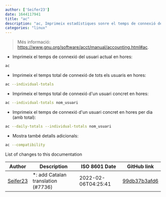 ```yaml
---
author: ['Seifer23']
date: 1644117941
title: "ac"
description: "ac, Imprimeix estadístiques sonre el temps de connexió dels usuaris."
categories: "linux"
---
```

> Més informació: <https://www.gnu.org/software/acct/manual/accounting.html#ac>.

- Imprimeix el temps de connexió del usuari actual en hores:

```bash
ac
```

- Imprimeix el temps total de connexió de tots els usuaris en hores:

```bash
ac --individual-totals
```

- Imprimeix el temps total de connexió d'un usuari concret en hores:

```bash
ac --individual-totals nom_usuari
```

- Imprimeix el temps de connexió d'un usuari concret en hores per dia (amb total):

```bash
ac --daily-totals --individual-totals nom_usuari
```

- Mostra també detalls adicionals:

```bash
ac --compatibility
```
List of changes to this documentation


Author | Description | ISO 8601 Date | GitHub link
------|-----|-----|-----
[Seifer23](mailto:48915360+Seifer23@users.noreply.github.com) | *: add Catalan translation (#7736) | 2022-02-06T04:25:41 | [99db37b3afd6](https://github.com/tldr-pages/tldr/commit/99db37b3afd6dba836a6d94e4688601fdb3bac98)

